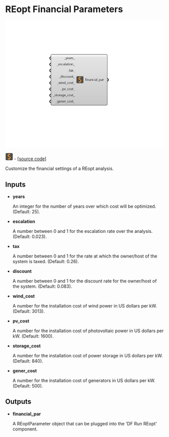# REopt Financial Parameters

![](../../.gitbook/assets/REopt_Financial_Parameters.png)

![](../../.gitbook/assets/REopt_Financial_Parameters%20%282%29.png) - [\[source code\]](https://github.com/ladybug-tools/dragonfly-grasshopper/blob/master/dragonfly_grasshopper/src//DF%20REopt%20Financial%20Parameters.py)

Customize the financial settings of a REopt analysis.

## Inputs

* **years**

  An integer for the number of years over which cost will be optimized. \(Default: 25\). 

* **escalation**

  A number between 0 and 1 for the escalation rate over the analysis. \(Default: 0.023\). 

* **tax**

  A number between 0 and 1 for the rate at which the owner/host of the system is taxed. \(Default: 0.26\). 

* **discount**

  A number between 0 and 1 for the discount rate for the owner/host of the system. \(Default: 0.083\). 

* **wind\_cost**

  A number for the installation cost of wind power in US dollars per kW. \(Default: 3013\). 

* **pv\_cost**

  A number for the installation cost of photovoltaic power in US dollars per kW. \(Default: 1600\). 

* **storage\_cost**

  A number for the installation cost of power storage in US dollars per kW. \(Default: 840\). 

* **gener\_cost**

  A number for the installation cost of generators in US dollars per kW. \(Default: 500\). 

## Outputs

* **financial\_par**

  A REoptParameter object that can be plugged into the 'DF Run REopt' component. 

